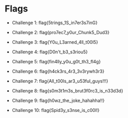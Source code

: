 # Flags

+ Challenge 1: flag{5trings_1S_in7er3s7inG}

+ Challenge 2: flag{pro7ec7_y0ur_Chunk5_Dud3}

+ Challenge 3: flag{Y0u_L3arned_4ll_t00l5}

+ Challenge 4: flag{D0n't_b3_s3riou5}

+ Challenge 5: flag{fin4lly_y0u_g0t_th3_fl4g}

+ Challenge 6: flag{h4ck3rs_4r3_3v3rywh3r3}

+ Challenge 7: flag{All_t00ls_ar3_u53ful_guys!!!}

+ Challenge 8: flag{s0m3t1m3s_brut3f0rc3_is_n33d3d}

+ Challenge 9: flag{h0wz_the_joke_hahahha!!}

+ Challenge 10: flag{Spid3y_s3nse_is_c00l!}

